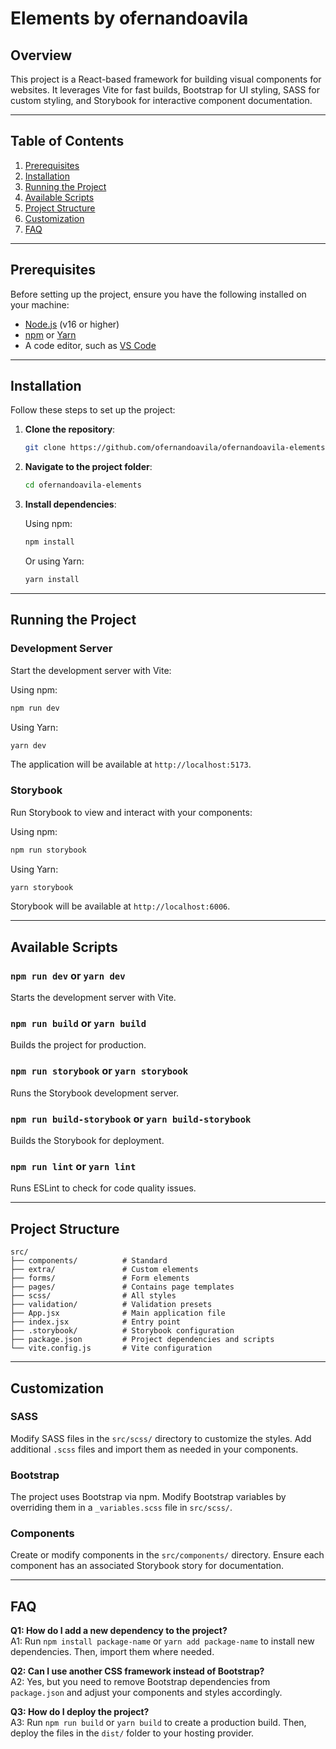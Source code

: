 # Elements by ofernandoavila

## Overview

This project is a React-based framework for building visual components for websites. It leverages Vite for fast builds, Bootstrap for UI styling, SASS for custom styling, and Storybook for interactive component documentation.

---

## Table of Contents

1. [Prerequisites](#prerequisites)
2. [Installation](#installation)
3. [Running the Project](#running-the-project)
4. [Available Scripts](#available-scripts)
5. [Project Structure](#project-structure)
6. [Customization](#customization)
7. [FAQ](#faq)

---

## Prerequisites

Before setting up the project, ensure you have the following installed on your machine:

- [Node.js](https://nodejs.org/) (v16 or higher)
- [npm](https://www.npmjs.com/) or [Yarn](https://yarnpkg.com/)
- A code editor, such as [VS Code](https://code.visualstudio.com/)

---

## Installation

Follow these steps to set up the project:

1. **Clone the repository**:

   ```bash
   git clone https://github.com/ofernandoavila/ofernandoavila-elements.git
   ```

2. **Navigate to the project folder**:

   ```bash
   cd ofernandoavila-elements
   ```

3. **Install dependencies**:

   Using npm:

   ```bash
   npm install
   ```

   Or using Yarn:

   ```bash
   yarn install
   ```

---

## Running the Project

### Development Server

Start the development server with Vite:

Using npm:

```bash
npm run dev
```

Using Yarn:

```bash
yarn dev
```

The application will be available at `http://localhost:5173`.

### Storybook

Run Storybook to view and interact with your components:

Using npm:

```bash
npm run storybook
```

Using Yarn:

```bash
yarn storybook
```

Storybook will be available at `http://localhost:6006`.

---

## Available Scripts

### `npm run dev` or `yarn dev`
Starts the development server with Vite.

### `npm run build` or `yarn build`
Builds the project for production.

### `npm run storybook` or `yarn storybook`
Runs the Storybook development server.

### `npm run build-storybook` or `yarn build-storybook`
Builds the Storybook for deployment.

### `npm run lint` or `yarn lint`
Runs ESLint to check for code quality issues.

---

## Project Structure

```
src/
├── components/          # Standard
├── extra/               # Custom elements
├── forms/               # Form elements
├── pages/               # Contains page templates
├── scss/                # All styles
├── validation/          # Validation presets
├── App.jsx              # Main application file
├── index.jsx            # Entry point
├── .storybook/          # Storybook configuration
├── package.json         # Project dependencies and scripts
└── vite.config.js       # Vite configuration
```

---

## Customization

### SASS

Modify SASS files in the `src/scss/` directory to customize the styles. Add additional `.scss` files and import them as needed in your components.

### Bootstrap

The project uses Bootstrap via npm. Modify Bootstrap variables by overriding them in a `_variables.scss` file in `src/scss/`.

### Components

Create or modify components in the `src/components/` directory. Ensure each component has an associated Storybook story for documentation.

---

## FAQ

**Q1: How do I add a new dependency to the project?**  
A1: Run `npm install package-name` or `yarn add package-name` to install new dependencies. Then, import them where needed.

**Q2: Can I use another CSS framework instead of Bootstrap?**  
A2: Yes, but you need to remove Bootstrap dependencies from `package.json` and adjust your components and styles accordingly.

**Q3: How do I deploy the project?**  
A3: Run `npm run build` or `yarn build` to create a production build. Then, deploy the files in the `dist/` folder to your hosting provider.
